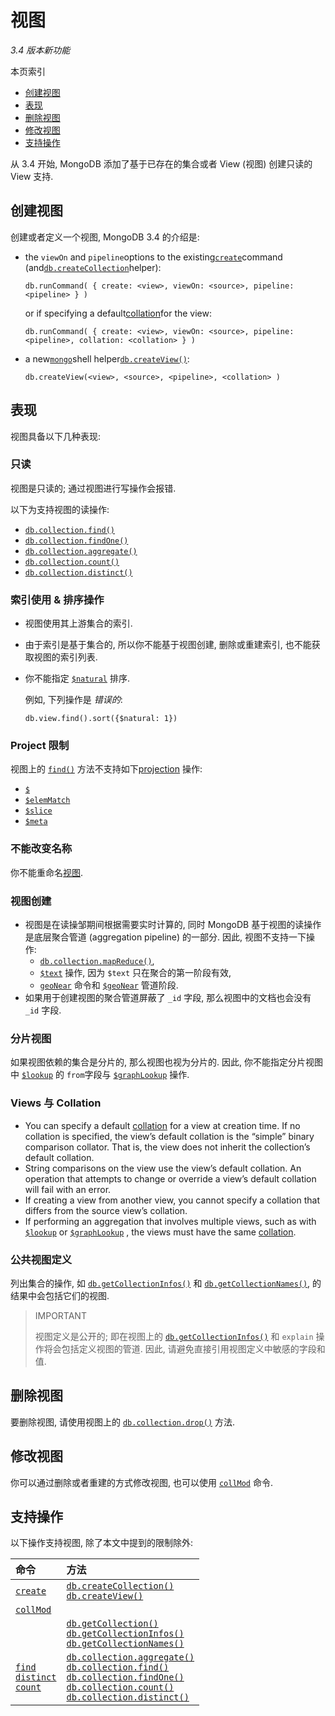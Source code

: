 # 视图

_3.4 版本新功能_

本页索引

* [创建视图](https://docs.mongodb.com/manual/core/views/#创建视图)
* [表现](https://docs.mongodb.com/manual/core/views/#表现)
* [删除视图](https://docs.mongodb.com/manual/core/views/#删除视图)
* [修改视图](https://docs.mongodb.com/manual/core/views/#修改视图)
* [支持操作](https://docs.mongodb.com/manual/core/views/#支持操作)

从 3.4 开始, MongoDB 添加了基于已存在的集合或者 View (视图) 创建只读的 View 支持.

## 创建视图

创建或者定义一个视图, MongoDB 3.4 的介绍是:

* the `viewOn` and `pipeline`options to the existing[`create`](https://docs.mongodb.com/manual/reference/command/create/#dbcmd.create)command \(and[`db.createCollection`](https://docs.mongodb.com/manual/reference/method/db.createCollection/#db.createCollection)helper\):

  ```
  db.runCommand( { create: <view>, viewOn: <source>, pipeline: <pipeline> } )
  ```

  or if specifying a default[collation](https://docs.mongodb.com/manual/release-notes/3.4/#relnotes-collation)for the view:

  ```
  db.runCommand( { create: <view>, viewOn: <source>, pipeline: <pipeline>, collation: <collation> } )
  ```

* a new[`mongo`](https://docs.mongodb.com/manual/reference/program/mongo/#bin.mongo)shell helper[`db.createView()`](https://docs.mongodb.com/manual/reference/method/db.createView/#db.createView):

  ```
  db.createView(<view>, <source>, <pipeline>, <collation> )
  ```

## 表现

视图具备以下几种表现:

### 只读

视图是只读的; 通过视图进行写操作会报错.

以下为支持视图的读操作:

* [`db.collection.find()`](https://docs.mongodb.com/manual/reference/method/db.collection.find/#db.collection.find)
* [`db.collection.findOne()`](https://docs.mongodb.com/manual/reference/method/db.collection.findOne/#db.collection.findOne)
* [`db.collection.aggregate()`](https://docs.mongodb.com/manual/reference/method/db.collection.aggregate/#db.collection.aggregate)
* [`db.collection.count()`](https://docs.mongodb.com/manual/reference/method/db.collection.count/#db.collection.count)
* [`db.collection.distinct()`](https://docs.mongodb.com/manual/reference/method/db.collection.distinct/#db.collection.distinct)

### 索引使用 & 排序操作

* 视图使用其上游集合的索引.

* 由于索引是基于集合的, 所以你不能基于视图创建, 删除或重建索引, 也不能获取视图的索引列表.

* 你不能指定 [`$natural`](https://docs.mongodb.com/manual/reference/operator/meta/natural/#metaOp._S_natural) 排序.

  例如, 下列操作是 _错误的_:

  ```
  db.view.find().sort({$natural: 1})
  ```

### Project 限制

视图上的 [`find()`](https://docs.mongodb.com/manual/reference/method/db.collection.find/#db.collection.find) 方法不支持如下[projection](https://docs.mongodb.com/manual/reference/operator/projection/) 操作:

* [`$`](https://docs.mongodb.com/manual/reference/operator/projection/positional/#proj._S_)
* [`$elemMatch`](https://docs.mongodb.com/manual/reference/operator/projection/elemMatch/#proj._S_elemMatch)
* [`$slice`](https://docs.mongodb.com/manual/reference/operator/projection/slice/#proj._S_slice)
* [`$meta`](https://docs.mongodb.com/manual/reference/operator/projection/meta/#proj._S_meta)

### 不能改变名称

你不能重命名[视图](#).

### 视图创建

* 视图是在读操邹期间根据需要实时计算的, 同时 MongoDB 基于视图的读操作是底层聚合管道 (aggregation pipeline) 的一部分. 因此, 视图不支持一下操作:
  * [`db.collection.mapReduce()`](https://docs.mongodb.com/manual/reference/method/db.collection.mapReduce/#db.collection.mapReduce),
  * [`$text`](https://docs.mongodb.com/manual/reference/operator/query/text/#op._S_text) 操作, 因为 `$text` 只在聚合的第一阶段有效,
  * [`geoNear`](https://docs.mongodb.com/manual/reference/command/geoNear/#dbcmd.geoNear) 命令和 [`$geoNear`](https://docs.mongodb.com/manual/reference/operator/aggregation/geoNear/#pipe._S_geoNear)
    管道阶段.
* 如果用于创建视图的聚合管道屏蔽了 `_id` 字段, 那么视图中的文档也会没有 `_id` 字段.

### 分片视图

如果视图依赖的集合是分片的, 那么视图也视为分片的. 因此, 你不能指定分片视图中 [`$lookup`](https://docs.mongodb.com/manual/reference/operator/aggregation/lookup/#pipe._S_lookup) 的 `from`字段与 [`$graphLookup`](https://docs.mongodb.com/manual/reference/operator/aggregation/graphLookup/#pipe._S_graphLookup) 操作.

### Views 与 Collation

* You can specify a default [collation](https://docs.mongodb.com/manual/reference/collation/) for a view at creation time. If no collation is specified, the view’s default collation is the “simple” binary comparison collator. That is, the view does not inherit the collection’s default collation.
* String comparisons on the view use the view’s default collation. An operation that attempts to change or override a view’s default collation will fail with an error.
* If creating a view from another view, you cannot specify a collation that differs from the source view’s collation.
* If performing an aggregation that involves multiple views, such as with [`$lookup`](https://docs.mongodb.com/manual/reference/operator/aggregation/lookup/#pipe._S_lookup) or [`$graphLookup`](https://docs.mongodb.com/manual/reference/operator/aggregation/graphLookup/#pipe._S_graphLookup) , the views must have the same [collation](https://docs.mongodb.com/manual/reference/collation/).

### 公共视图定义

列出集合的操作, 如 [`db.getCollectionInfos()`](https://docs.mongodb.com/manual/reference/method/db.getCollectionInfos/#db.getCollectionInfos) 和 [`db.getCollectionNames()`](https://docs.mongodb.com/manual/reference/method/db.getCollectionNames/#db.getCollectionNames), 的结果中会包括它们的视图.

> IMPORTANT
>
> 视图定义是公开的; 即在视图上的 [`db.getCollectionInfos()`](https://docs.mongodb.com/manual/reference/method/db.getCollectionInfos/#db.getCollectionInfos) 和 `explain` 操作将会包括定义视图的管道. 因此, 请避免直接引用视图定义中敏感的字段和值.
>

## 删除视图

要删除视图, 请使用视图上的 [`db.collection.drop()`](https://docs.mongodb.com/manual/reference/method/db.collection.drop/#db.collection.drop) 方法.

## 修改视图

你可以通过删除或者重建的方式修改视图, 也可以使用 [`collMod`](https://docs.mongodb.com/manual/reference/command/collMod/#dbcmd.collMod) 命令.

## 支持操作

以下操作支持视图, 除了本文中提到的限制除外:

| 命令 | 方法 |
| :--- | :--- |
| [`create`](https://docs.mongodb.com/manual/reference/command/create/#dbcmd.create) | [`db.createCollection()`](https://docs.mongodb.com/manual/reference/method/db.createCollection/#db.createCollection) <br> [`db.createView()`](https://docs.mongodb.com/manual/reference/method/db.createView/#db.createView) |
| [`collMod`](https://docs.mongodb.com/manual/reference/command/collMod/#dbcmd.collMod) |  |
|  | [`db.getCollection()`](https://docs.mongodb.com/manual/reference/method/db.getCollection/#db.getCollection) <br> [`db.getCollectionInfos()`](https://docs.mongodb.com/manual/reference/method/db.getCollectionInfos/#db.getCollectionInfos) <br> [`db.getCollectionNames()`](https://docs.mongodb.com/manual/reference/method/db.getCollectionNames/#db.getCollectionNames) |
| [`find`](https://docs.mongodb.com/manual/reference/command/find/#dbcmd.find) <br> [`distinct`](https://docs.mongodb.com/manual/reference/command/distinct/#dbcmd.distinct) <br> [`count`](https://docs.mongodb.com/manual/reference/command/count/#dbcmd.count) | [`db.collection.aggregate()`](https://docs.mongodb.com/manual/reference/method/db.collection.aggregate/#db.collection.aggregate) <br> [`db.collection.find()`](https://docs.mongodb.com/manual/reference/method/db.collection.find/#db.collection.find) <br> [`db.collection.findOne()`](https://docs.mongodb.com/manual/reference/method/db.collection.findOne/#db.collection.findOne) <br> [`db.collection.count()`](https://docs.mongodb.com/manual/reference/method/db.collection.count/#db.collection.count) <br> [`db.collection.distinct()`](https://docs.mongodb.com/manual/reference/method/db.collection.distinct/#db.collection.distinct) |



